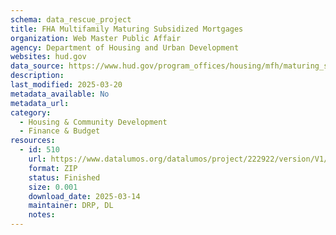 ```yaml
---
schema: data_rescue_project 
title: FHA Multifamily Maturing Subsidized Mortgages
organization: Web Master Public Affair
agency: Department of Housing and Urban Development
websites: hud.gov
data_source: https://www.hud.gov/program_offices/housing/mfh/maturing_subsidized_mortgages
description: 
last_modified: 2025-03-20
metadata_available: No
metadata_url: 
category:
  - Housing & Community Development 
  - Finance & Budget 
resources:
  - id: 510
    url: https://www.datalumos.org/datalumos/project/222922/version/V1/view
    format: ZIP
    status: Finished
    size: 0.001
    download_date: 2025-03-14
    maintainer: DRP, DL
    notes: 
---
```

